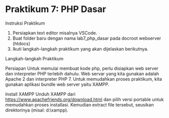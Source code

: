 # Praktikum 7: PHP Dasar

Instruksi Praktikum
1. Persiapkan text editor misalnya VSCode.
2. Buat folder baru dengan nama lab7_php_dasar pada docroot webserver (htdocs)
3. Ikuti langkah-langkah praktikum yang akan dijelaskan berikutnya.

Langkah-langkah Praktikum

Persiapan
Untuk memulai membuat kode php, perlu disiapkan web server dan interpreter PHP
terlebih dahulu. Web servar yang kita gunakan adalah Apache 2 dan interpreter PHP 7.
Untuk memudahkan proses praktikum, kita gunakan aplikasi bundle web server yaitu
XAMPP.

Install XAMPP
Unduh XAMPP dari https://www.apachefriends.org/download.html dan pilih versi
portable untuk memudahkan proses installasi. Kemudian extract file tersebut, seusikan
direktorinya (misal: d:\xampp).
